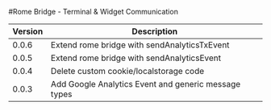 #Rome Bridge - Terminal & Widget Communication

| Version | Description                                         |
|---------|-----------------------------------------------------|
| 0.0.6   | Extend rome bridge with sendAnalyticsTxEvent
| 0.0.5   | Extend rome bridge with sendAnalyticsEvent
| 0.0.4   | Delete custom cookie/localstorage code  
| 0.0.3   | Add Google Analytics Event and generic message types  
